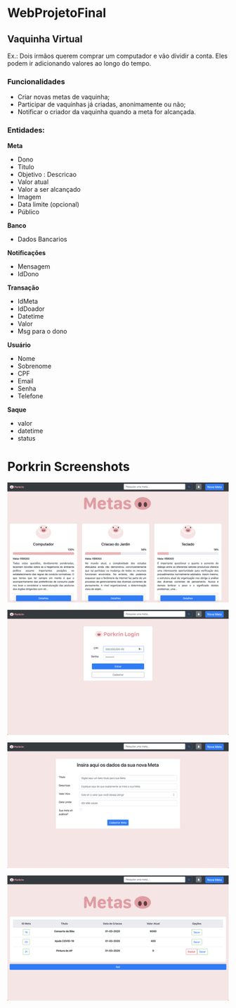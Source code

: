 # WebProjetoFinal

## Vaquinha Virtual

Ex.: Dois irmãos querem comprar um computador e vão dividir a conta. Eles podem ir adicionando valores ao longo do tempo.

### Funcionalidades

- Criar novas metas de vaquinha;
- Participar de vaquinhas já criadas, anonimamente ou não;
- Notificar o criador da vaquinha quando a meta for alcançada.


### Entidades:

**Meta**
- Dono
- Titulo
- Objetivo : Descricao
- Valor atual
- Valor a ser alcançado
- Imagem
- Data limite (opcional) 
- Público

**Banco**
- Dados Bancarios

**Notificações** 
- Mensagem
- IdDono

**Transação** 
- IdMeta
- IdDoador
- Datetime
- Valor
- Msg para o dono

**Usuário** 
- Nome 
- Sobrenome
- CPF
- Email
- Senha
- Telefone

**Saque** 
- valor
- datetime
- status


# Porkrin Screenshots 

![Goals Screen](PorkrinhoWeb/prints/goalsScreen.png)

![Login Screen](PorkrinhoWeb/prints/loginScreen.png)

![Add Goal Screen](PorkrinhoWeb/prints/addGoalScreen.png)

![Profile Screen](PorkrinhoWeb/prints/profileScreen.png)
